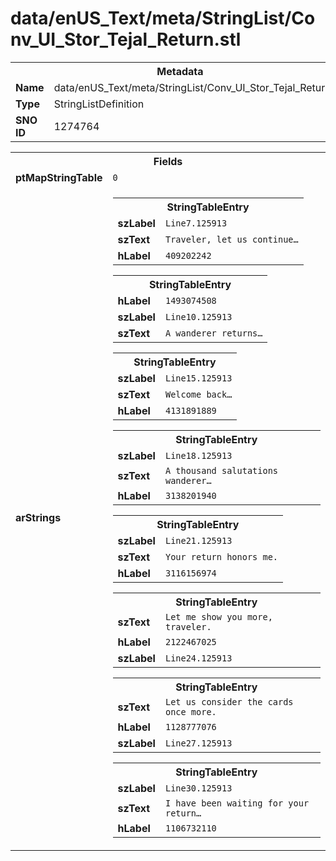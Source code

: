 <h1>data/enUS_Text/meta/StringList/Conv_UI_Stor_Tejal_Return.stl</h1><table><tr><th colspan="100%">Metadata</th></tr><tr><td><b>Name</b></td><td>data/enUS_Text/meta/StringList/Conv_UI_Stor_Tejal_Return.stl</td></tr><tr><td><b>Type</b></td><td>StringListDefinition</td></tr><tr><td><b>SNO ID</b></td><td>1274764</td></tr></table>

<table><tr><th colspan="100%">Fields</th></tr><tr><td><b>ptMapStringTable</b></td><td><code>0</code></td></tr><tr><td><b>arStrings</b></td><td><table><tr><th colspan="100%">StringTableEntry</th></tr><tr><td><b>szLabel</b></td><td><code>Line7.125913</code></td></tr><tr><td><b>szText</b></td><td><code>Traveler, let us continue…</code></td></tr><tr><td><b>hLabel</b></td><td><code>409202242</code></td></tr></table>


<table><tr><th colspan="100%">StringTableEntry</th></tr><tr><td><b>hLabel</b></td><td><code>1493074508</code></td></tr><tr><td><b>szLabel</b></td><td><code>Line10.125913</code></td></tr><tr><td><b>szText</b></td><td><code>A wanderer returns…</code></td></tr></table>


<table><tr><th colspan="100%">StringTableEntry</th></tr><tr><td><b>szLabel</b></td><td><code>Line15.125913</code></td></tr><tr><td><b>szText</b></td><td><code>Welcome back…</code></td></tr><tr><td><b>hLabel</b></td><td><code>4131891889</code></td></tr></table>


<table><tr><th colspan="100%">StringTableEntry</th></tr><tr><td><b>szLabel</b></td><td><code>Line18.125913</code></td></tr><tr><td><b>szText</b></td><td><code>A thousand salutations wanderer…</code></td></tr><tr><td><b>hLabel</b></td><td><code>3138201940</code></td></tr></table>


<table><tr><th colspan="100%">StringTableEntry</th></tr><tr><td><b>szLabel</b></td><td><code>Line21.125913</code></td></tr><tr><td><b>szText</b></td><td><code>Your return honors me.</code></td></tr><tr><td><b>hLabel</b></td><td><code>3116156974</code></td></tr></table>


<table><tr><th colspan="100%">StringTableEntry</th></tr><tr><td><b>szText</b></td><td><code>Let me show you more, traveler.</code></td></tr><tr><td><b>hLabel</b></td><td><code>2122467025</code></td></tr><tr><td><b>szLabel</b></td><td><code>Line24.125913</code></td></tr></table>


<table><tr><th colspan="100%">StringTableEntry</th></tr><tr><td><b>szText</b></td><td><code>Let us consider the cards once more.</code></td></tr><tr><td><b>hLabel</b></td><td><code>1128777076</code></td></tr><tr><td><b>szLabel</b></td><td><code>Line27.125913</code></td></tr></table>


<table><tr><th colspan="100%">StringTableEntry</th></tr><tr><td><b>szLabel</b></td><td><code>Line30.125913</code></td></tr><tr><td><b>szText</b></td><td><code>I have been waiting for your return…</code></td></tr><tr><td><b>hLabel</b></td><td><code>1106732110</code></td></tr></table>


</td></tr></table>

